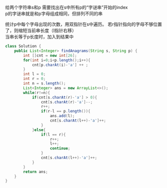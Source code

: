 给两个字符串s和p 需要找出在s中所有p的“字谜串”开始的index  
p的字谜串就是和p字母组成相同，但排列不同的串  

统计p中每个字母出现的次数，用双指针在s中遍历。 若r指针指向的字母不够位置了，则缩短当前串长度（l指针右移）  
当串长等于p长度时，加入到结果中

```java
class Solution {
    public List<Integer> findAnagrams(String s, String p) {
        int []cnt = new int[26];
        for(int i=0;i<p.length();i++){
            cnt[p.charAt(i)-'a'] ++ ;
        }
        int l = 0;
        int r = 0;
        int n = s.length();
        List<Integer> ans = new ArrayList<>();
        while(r!=n){
            if(cnt[s.charAt(r)-'a'] > 0){
                cnt[s.charAt(r)-'a']--;
                r++;
                if(r-l == p.length()){
                    ans.add(l);
                    cnt[s.charAt(l++)-'a']++;
                }
            }else{
                if(l == r){
                    r++;
                    l++;
                    continue;
                }
                cnt[s.charAt(l++)-'a']++;
            }
        }
        return ans;
    }
}
```